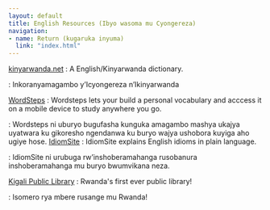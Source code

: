 ```yaml
---
layout: default
title: English Resources (Ibyo wasoma mu Cyongereza)
navigation:
- name: Return (kugaruka inyuma)
  link: "index.html"
---
```


[kinyarwanda.net](http://kinyarwanda.net/)
: A English/Kinyarwanda dictionary.

: Inkoranyamagambo y’Icyongereza n’Ikinyarwanda

[WordSteps](http://wordsteps.com/)
: Wordsteps lets your build a personal vocabulary and acccess it on a mobile device to study anywhere you go.

: Wordsteps ni uburyo bugufasha kunguka amagambo mashya ukajya uyatwara ku gikoresho ngendanwa ku buryo wajya ushobora kuyiga aho ugiye hose.
[IdiomSite](http://www.idiomsite.com/)
: IdiomSite explains English idioms in plain language.

: IdiomSite ni urubuga rw’inshoberamahanga rusobanura inshoberamahanga mu buryo bwumvikana neza.

[Kigali Public Library](http://www.kplonline.org/)
: Rwanda's first ever public library!

: Isomero rya mbere rusange mu Rwanda!
